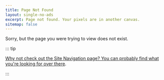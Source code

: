 ```yaml
---
title: Page Not Found
layout: single-no-ads
excerpt: Page not found. Your pixels are in another canvas.
sitemap: false
---
```


Sorry, but the page you were trying to view does not exist.

::: tip

[Why not check out the Site Navigation page? You can probably find what you're looking for over there](site-navigation.html).

:::
